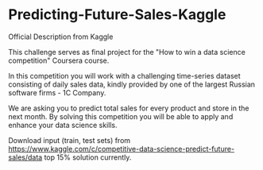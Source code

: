 # Predicting-Future-Sales-Kaggle

Official Description from Kaggle

This challenge serves as final project for the "How to win a data science competition" Coursera course.

In this competition you will work with a challenging time-series dataset consisting of daily sales data, kindly provided by one of the largest Russian software firms - 1C Company. 

We are asking you to predict total sales for every product and store in the next month. By solving this competition you will be able to apply and enhance your data science skills.

Download input (train, test sets) from https://www.kaggle.com/c/competitive-data-science-predict-future-sales/data
top 15% solution currently.
